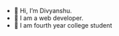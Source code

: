 - 👋 Hi, I’m Divyanshu.
- 🌱 I am a web developer.
- 🏫 I am fourth year college student
<!-- -  👀 I’m interested in ...
- 📑 I have a knowledge of HTML, CSS and Javascript
- 💞️ I’m looking to collaborate on ...
- 📫 How to reach me ...
 -->
<!---
divyanshu1154/divyanshu1154 is a ✨ special ✨ repository because its `README.md` (this file) appears on your GitHub profile.
You can click the Preview link to take a look at your changes.
--->
